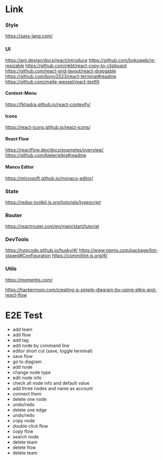 # Link

### Style
https://sass-lang.com/

### UI
https://ant.design/docs/react/introduce
https://github.com/bokuweb/re-resizable
https://github.com/nkbt/react-copy-to-clipboard
https://github.com/react-grid-layout/react-draggable
https://github.com/bony2023/react-terminal#readme
https://github.com/malte-wessel/react-textfit

#### Context-Menu
https://fkhadra.github.io/react-contexify/

#### Icons
https://react-icons.github.io/react-icons/

#### React Flow
https://reactflow.dev/docs/examples/overview/
https://github.com/kieler/elkjs#readme

#### Manco Editor
https://microsoft.github.io/monaco-editor/

### State
https://redux-toolkit.js.org/tutorials/typescript

### Router 
https://reactrouter.com/en/main/start/tutorial

### DevTools
https://typicode.github.io/husky/#/
https://www.npmjs.com/package/lint-staged#Configuration
https://commitlint.js.org/#/

### Utils
https://momentjs.com/

https://hackernoon.com/creating-a-simple-diagram-by-using-elkjs-and-react-flow
# E2E Test
* add team
* add flow
* add tag
* add node by command line
* editor short cut (save, toggle terminal)
* save flow
* go to diagram
* add node
* change node type
* edit node info
* check all node info and default value
* add three nodes and name as account
* connect them
* delete one node
* undo/redo
* delete one edge
* undo/redo
* copy node
* double click flow
* copy flow
* search node
* delete team
* delete flow
* delete team